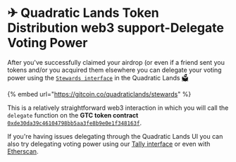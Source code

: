 # ✈ Quadratic Lands Token Distribution web3 support-Delegate Voting Power

After you've successfully claimed your airdrop (or even if a friend sent you tokens and/or you acquired them elsewhere you can delegate your voting power using the [`Stewards interface`](https://gitcoin.co/quadraticlands/stewards) in the Quadratic Lands [🗳️](https://emojipedia.org/ballot-box-with-ballot/)

{% embed url="https://gitcoin.co/quadraticlands/stewards" %}

This is a relatively straightforward web3 interaction in which you will call the `delegate` function on the **GTC token contract** [`0xde30da39c46104798bb5aa3fe8b9e0e1f348163f`](https://etherscan.io/address/0xde30da39c46104798bb5aa3fe8b9e0e1f348163).

If you're having issues delegating through the Quadratic Lands UI you can also try delegating voting power using our [Tally interface](https://www.tally.xyz/gov/eip155:1:0xDbD27635A534A3d3169Ef0498beB56Fb9c937489) or even with [Etherscan](https://etherscan.io/address/0xde30da39c46104798bb5aa3fe8b9e0e1f348163f#writeContract).
